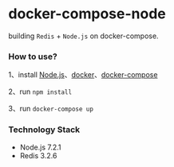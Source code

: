 # docker-compose-node

building `Redis` + `Node.js` on docker-compose.

### How to use?

1、install [Node.js](https://nodejs.org/)、[docker](https://www.docker.com/products/docker)、[docker-compose](https://www.docker.com/products/docker-compose)

2、run `npm install`

3、run `docker-compose up`

### Technology Stack
* Node.js 7.2.1
* Redis 3.2.6